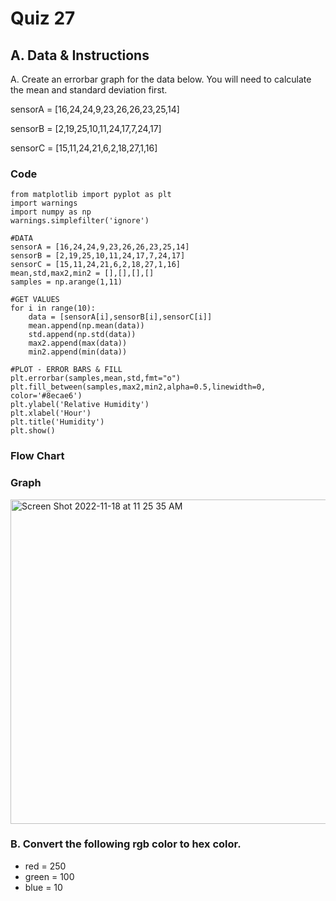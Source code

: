 # Quiz 27

## A. Data & Instructions
A. Create an errorbar graph for the data below. You will need to calculate the mean and standard deviation first.

sensorA = [16,24,24,9,23,26,26,23,25,14]

sensorB = [2,19,25,10,11,24,17,7,24,17]

sensorC = [15,11,24,21,6,2,18,27,1,16]



### Code
```
from matplotlib import pyplot as plt
import warnings
import numpy as np
warnings.simplefilter('ignore')

#DATA
sensorA = [16,24,24,9,23,26,26,23,25,14]
sensorB = [2,19,25,10,11,24,17,7,24,17]
sensorC = [15,11,24,21,6,2,18,27,1,16]
mean,std,max2,min2 = [],[],[],[]
samples = np.arange(1,11)

#GET VALUES
for i in range(10):
    data = [sensorA[i],sensorB[i],sensorC[i]]
    mean.append(np.mean(data))
    std.append(np.std(data))
    max2.append(max(data))
    min2.append(min(data))

#PLOT - ERROR BARS & FILL
plt.errorbar(samples,mean,std,fmt="o")
plt.fill_between(samples,max2,min2,alpha=0.5,linewidth=0, color='#8ecae6')
plt.ylabel('Relative Humidity')
plt.xlabel('Hour')
plt.title('Humidity')
plt.show()
```

### Flow Chart

### Graph
<img width="519" alt="Screen Shot 2022-11-18 at 11 25 35 AM" src="https://user-images.githubusercontent.com/113817801/202602504-50fa9142-3da0-4c21-b029-4c7c20968457.png">

### B. Convert the following rgb color to hex color.
* red = 250
* green = 100
* blue = 10
